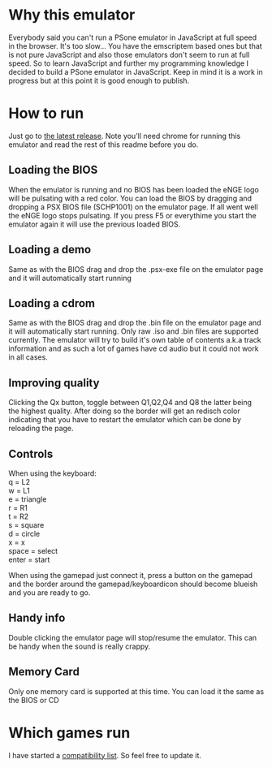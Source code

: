 # Why this emulator
Everybody said you can't run a PSone emulator in JavaScript at full speed in the browser. It's too slow...
You have the emscriptem based ones but that is not pure JavaScript and also those emulators don't seem to run at full speed.  So to learn JavaScript and further my programming knowledge I decided to build a PSone emulator in JavaScript. Keep in mind it is a work in progress but at this point it is good enough to publish.

# How to run

Just go to [the latest release](https://kootstra-rene.github.io/enge-js/). Note you'll need chrome for running this emulator and read the rest of this readme before you do.

## Loading the BIOS

When the emulator is running and no BIOS has been loaded the eNGE logo will be pulsating with a red color.
You can load the BIOS by dragging and dropping a PSX BIOS file (SCHP1001) on the emulator page. If all went well the eNGE logo stops pulsating. If you press F5 or everythime you start the emulator again it will use the previous loaded BIOS.

## Loading a demo
Same as with the BIOS drag and drop the .psx-exe file on the emulator page and it will automatically start running

## Loading a cdrom
Same as with the BIOS drag and drop the .bin file on the emulator page and it will automatically start running. Only raw .iso and .bin files are supported currently. The emulator will try to build it's own table of contents a.k.a track information and as such a lot of games have cd audio but it could not work in all cases.

## Improving quality
Clicking the Qx button, toggle between Q1,Q2,Q4 and Q8 the latter being the highest quality. After doing so the border will get an redisch color indicating that you have to restart the emulator which can be done by reloading the page.

## Controls

When using the keyboard:  
q = L2  
w = L1  
e = triangle  
r = R1  
t = R2  
s = square  
d = circle  
x = x  
space = select  
enter = start  

When using the gamepad just connect it, press a button on the gamepad and the border around the gamepad/keyboardicon should become blueish and you are ready to go.

## Handy info
Double clicking the emulator page will stop/resume the emulator. This can be handy when the sound is really crappy.

## Memory Card
Only one memory card is supported at this time. You can load it the same as the BIOS or CD

# Which games run

I have started a [compatibility list](./compatability.md). So feel free to update it.
